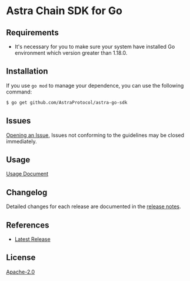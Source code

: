 # Astra Chain SDK for Go

## Requirements
- It's necessary for you to make sure your system have installed Go environment which version greater than 1.18.0.

## Installation
If you use `go mod` to manage your dependence, you can use the following command:

```sh
$ go get github.com/AstraProtocol/astra-go-sdk
```

## Issues
[Opening an Issue](https://github.com/AstraProtocol/astra-go-sdk/issues/new), Issues not conforming to the guidelines may be closed immediately.

## Usage
[Usage Document](https://github.com/AstraProtocol/astra-go-sdk/tree/master/docs)

## Changelog
Detailed changes for each release are documented in the [release notes](./ChangeLog.txt).

## References
* [Latest Release](https://github.com/AstraProtocol/astra-go-sdk)

## License
[Apache-2.0](http://www.apache.org/licenses/LICENSE-2.0)